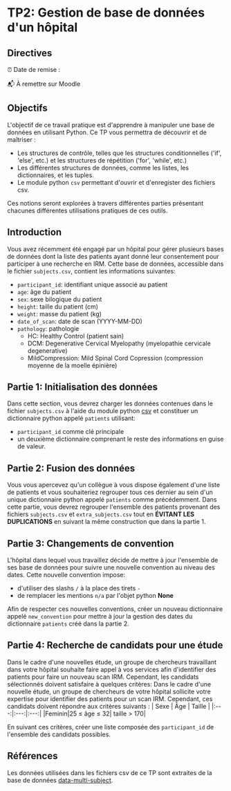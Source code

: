 # TP2: Gestion de base de données d'un hôpital

## Directives

⏰ Date de remise : 

📬 À remettre sur Moodle

## Objectifs

L'objectif de ce travail pratique est d'apprendre à manipuler une base de données en utilisant Python. Ce TP vous permettra de découvrir et de maîtriser :  

- Les structures de contrôle, telles que les structures conditionnelles ('if', 'else', etc.) et les structures de répétition ('for', 'while', etc.)  
- Les différentes structures de données, comme les listes, les dictionnaires, et les tuples.
- Le module python `csv` permettant d'ouvrir et d'enregister des fichiers csv.

Ces notions seront explorées à travers différentes parties présentant chacunes différentes utilisations pratiques de ces outils.

## Introduction

Vous avez récemment été engagé par un hôpital pour gérer plusieurs bases de données dont la liste des patients ayant donné leur consentement pour participer à une recherche en IRM. Cette base de données, accessible dans le fichier `subjects.csv`, contient les informations suivantes:
- `participant_id`: identifiant unique associé au patient
- `age`: âge du patient
- `sex`: sexe bilogique du patient
- `height`: taille du patient (cm)
- `weight`: masse du patient (kg)
- `date_of_scan`: date de scan (YYYY-MM-DD)
- `pathology`: pathologie
  - HC: Healthy Control (patient sain)
  - DCM: Degenerative Cervical Myelopathy (myelopathie cervicale degenerative)
  - MildCompression: Mild Spinal Cord Copression (compression moyenne de la moelle épinière)

## Partie 1: Initialisation des données

Dans cette section, vous devrez charger les données contenues dans le fichier `subjects.csv` à l'aide du module python [csv](https://python-adv-web-apps.readthedocs.io/en/latest/csv.html) et constituer un dictionnaire python appelé `patients` utilisant:
- `participant_id` comme clé principale
- un deuxième dictionnaire comprenant le reste des informations en guise de valeur.

## Partie 2: Fusion des données

Vous vous apercevez qu'un collègue à vous dispose également d'une liste de patients et vous souhaiteriez regrouper tous ces dernier au sein d'un unique dictionnaire python appelé `patients` comme précédemment. Dans cette partie, vous devrez regrouper l'ensemble des patients provenant des fichiers `subjects.csv` et `extra_subjects.csv` tout en **ÉVITANT LES DUPLICATIONS** en suivant la même construction que dans la partie 1.

## Partie 3: Changements de convention

L'hôpital dans lequel vous travaillez décide de mettre à jour l'ensemble de ses base de données pour suivre une nouvelle convention au niveau des dates. Cette nouvelle convention impose:
- d'utiliser des slashs `/` à la place des tirets `-`
- de remplacer les mentions `n/a` par l'objet python **None**

Afin de respecter ces nouvelles conventions, créer un nouveau dictionnaire appelé `new_convention` pour mettre à jour la gestion des dates du dictionnaire `patients` créé dans la partie 2.

## Partie 4: Recherche de candidats pour une étude

Dans le cadre d'une nouvelles étude, un groupe de chercheurs travaillant dans votre hôpital souhaite faire appel à vos services afin d'identifier des patients pour faire un nouveau scan IRM. Cependant, les candidats sélectionnés doivent satisfaire à quelques critères:
Dans le cadre d'une nouvelle étude, un groupe de chercheurs de votre hôpital sollicite votre expertise pour identifier des patients pour un scan IRM. Cependant, ces candidats doivent répondre aux critères suivants :
| Sexe | Âge | Taille |
|:---:|:---:|:---:|
|Feminin|25 ≤ âge ≤ 32| taille > 170|

En suivant ces critères, créer une liste composée des `participant_id` de l'ensemble des candidats possibles.

## Références

Les données utilisées dans les fichiers csv de ce TP sont extraites de la base de données [data-multi-subject](https://github.com/spine-generic/data-multi-subject).  

 
